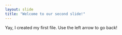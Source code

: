```yaml
---
layout: slide
title: "Welcome to our second slide!"
---
```

Yay, I created my first file.
Use the left arrow to go back!
